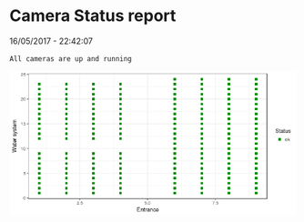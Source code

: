 Camera Status report
================
16/05/2017 - 22:42:07

    All cameras are up and running

![](camreport_files/figure-markdown_github/unnamed-chunk-2-1.png)
